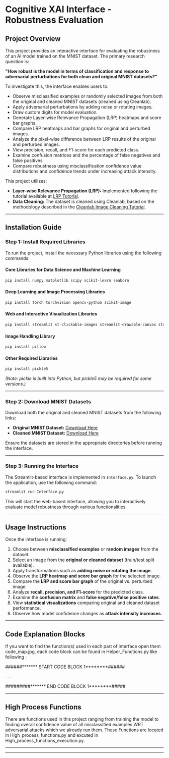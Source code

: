 # Cognitive XAI Interface - Robustness Evaluation

## Project Overview
This project provides an interactive interface for evaluating the robustness of an AI model trained on the MNIST dataset. The primary research question is:

**"How robust is the model in terms of classification and response to adversarial perturbations for both clean and original MNIST datasets?"**

To investigate this, the interface enables users to:
- Observe misclassified examples or randomly selected images from both the original and cleaned MNIST datasets (cleaned using Cleanlab).
- Apply adversarial perturbations by adding noise or rotating images.
- Draw custom digits for model evaluation.
- Generate Layer-wise Relevance Propagation (LRP) heatmaps and score bar graphs.
- Compare LRP heatmaps and bar graphs for original and perturbed images.
- Analyze the pixel-wise difference between LRP results of the original and perturbed images.
- View precision, recall, and F1-score for each predicted class.
- Examine confusion matrices and the percentage of false negatives and false positives.
- Compare robustness using misclassification confidence value distributions and confidence trends under increasing attack intensity.

This project utilizes:
- **Layer-wise Relevance Propagation (LRP):** Implemented following the tutorial available at [LRP Tutorial](https://git.tu-berlin.de/gmontavon/lrp-tutorial).
- **Data Cleaning:** The dataset is cleaned using Cleanlab, based on the methodology described in the [Cleanlab Image Cleaning Tutorial](https://docs.cleanlab.ai/stable/tutorials/datalab/image.html).

---

## Installation Guide
### Step 1: Install Required Libraries
To run the project, install the necessary Python libraries using the following commands:

#### Core Libraries for Data Science and Machine Learning
```bash
pip install numpy matplotlib scipy scikit-learn seaborn
```

#### Deep Learning and Image Processing Libraries
```bash
pip install torch torchvision opencv-python scikit-image
```

#### Web and Interactive Visualization Libraries
```bash
pip install streamlit st-clickable-images streamlit-drawable-canvas streamlit-plotly-events plotly
```

#### Image Handling Library
```bash
pip install pillow
```

#### Other Required Libraries
```bash
pip install pickle5
```
*(Note: pickle is built into Python, but pickle5 may be required for some versions.)*

---

### Step 2: Download MNIST Datasets
Download both the original and cleaned MNIST datasets from the following links:

- **Original MNIST Dataset:** [Download Here](https://www.dropbox.com/scl/fo/6zweanb0qfd1hztbpftu2/AP3F4BCI9USxuAl7u6ObizQ?rlkey=bzdjw8bf15f27lxcnwiugny14&st=8ugnfxf2&dl=0)
- **Cleaned MNIST Dataset:** [Download Here](https://www.dropbox.com/scl/fo/cnscogdpmt4joipuxxs9l/ALJNYG25HDIjAuGmxCRadFk?rlkey=el5k6r8h34ytibanzk2u2w1v0&st=7natyog3&dl=0)

Ensure the datasets are stored in the appropriate directories before running the interface.

---

### Step 3: Running the Interface
The Streamlit-based interface is implemented in `Interface.py`. To launch the application, use the following command:

```bash
streamlit run Interface.py
```

This will start the web-based interface, allowing you to interactively evaluate model robustness through various functionalities.

---

## Usage Instructions
Once the interface is running:
1. Choose between **misclassified examples** or **random images** from the dataset.
2. Select an image from the **original or cleaned dataset** (train/test split available).
3. Apply transformations such as **adding noise or rotating the image**.
4. Observe the **LRP heatmap and score bar graph** for the selected image.
5. Compare the **LRP and score bar graph** of the original vs. perturbed image.
6. Analyze **recall, precision, and F1-score** for the predicted class.
7. Examine the **confusion matrix** and **false negative/false positive rates**.
8. View **statistical visualizations** comparing original and cleaned dataset performance.
9. Observe how model confidence changes as **attack intensity increases**.

---

## Code Explanation Blocks
If you want to find the function(s) used in each part of interface open them code_map.jpg, each code block can be found in Helper_Functions.py like following : 

######******* START CODE BLOCK 1********######


.
.
.


#########******* END CODE BLOCK 1********#####

---

## High Process Functions 
There are functions used in this project ranging from training the model to finding overall confidence value of all misclassified examples WRT adversarial attacks which we already run them.
These Functions are located in High_process_functions.py and excuted in High_process_functions_execution.py. 

---

---


